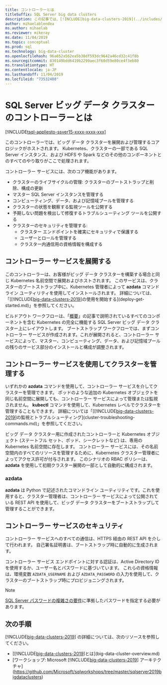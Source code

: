 ```yaml
---
title: コントローラーとは
titleSuffix: SQL Server big data clusters
description: この記事では、[!INCLUDE[big-data-clusters-2019](../includes/ssbigdataclusters-ver15.md)] のコントローラーについて説明します。
author: mihaelablendea
ms.author: mihaelab
ms.reviewer: mikeray
ms.date: 11/04/2019
ms.topic: conceptual
ms.prod: sql
ms.technology: big-data-cluster
ms.openlocfilehash: 96a652a562ea5b38df593dc9642a46cd32c41f8b
ms.sourcegitcommit: 830149bdd6419b2299aec3f60d59e80ce4f3eb80
ms.translationtype: HT
ms.contentlocale: ja-JP
ms.lasthandoff: 11/04/2019
ms.locfileid: "73532408"
---
```

# <a name="what-is-the-controller-on-a-sql-server-big-data-cluster"></a>SQL Server ビッグ データ クラスターのコントローラーとは

[!INCLUDE[tsql-appliesto-ssver15-xxxx-xxxx-xxx](../includes/tsql-appliesto-ssver15-xxxx-xxxx-xxx.md)]

このコントローラーでは、ビッグ データ クラスターを展開および管理するコア ロジックがホストされます。 Kubernetes、クラスターの一部である SQL Server インスタンス、および HDFS や Spark などのその他のコンポーネントとのすべてのやり取りがここで処理されます。

コントローラー サービスには、次のコア機能があります。

- クラスターのライフサイクルの管理: クラスターのブートストラップと削除、構成の更新
- マスター SQL Server インスタンスを管理する
- コンピューティング、データ、および記憶域プールを管理する
- クラスターの状態を観察する監視ツールを公開する
- 予期しない問題を検出して修復するトラブルシューティング ツールを公開する
- クラスターのセキュリティを管理する:
  - クラスター エンドポイントを確実にセキュリティで保護する
  - ユーザーとロールを管理する
  - クラスター内通信用の資格情報を構成する

## <a name="deploying-the-controller-service"></a>コントローラー サービスを展開する

このコントローラーは、お客様がビッグ データ クラスターを構築する場合と同じ Kubernetes 名前空間で展開およびホストされます。 このサービスは、クラスターのブートストラップ中に、Kubernetes 管理者によって **azdata** コマンドライン ユーティリティを使用してインストールされます。 詳細については、「[[!INCLUDE[big-data-clusters-2019](../includes/ssbigdataclusters-ss-nover.md)]の使用を開始する](deploy-get-started.md)」を参照してください。

ビルドアウト ワークフローは、「[概要](big-data-cluster-overview.md)」の記事で説明されているすべてのコンポーネントを含む Kubernetes の完全に機能する SQL Server ビッグ データ クラスター上にレイアウトします。 ブートストラップ ワークフローでは、まずコントローラー サービスが作成されます。これが展開されると、コントローラー サービスによって、マスター、コンピューティング、データ、および記憶域プールの残りのサービス部分のインストールと構成が調整されます。

## <a name="managing-the-cluster-through-the-controller-service"></a>コントローラー サービスを使用してクラスターを管理する

いずれかの **azdata** コマンドを使用して、コントローラー サービスを介してクラスターを管理できます。 ポッドのような追加の Kubernetes オブジェクトを同じ名前空間に展開しても、コントローラー サービスによって管理または監視されません。 **kubectl** コマンドを使用して、Kubernetes レベルでクラスターを管理することもできます。 詳細については「[[!INCLUDE[big-data-clusters-2019](../includes/ssbigdataclusters-ss-nover.md)]の監視とトラブルシューティング](cluster-troubleshooting-commands.md)」を参照してください。

ビッグ データ クラスター用に作成されたコントローラーと Kubernetes オブジェクト (ステートフル セット、ポッド、シークレットなど) は、専用の Kubernetes 名前空間に存在します。 コントローラー サービスには、その名前空間内のすべてのリソースを管理するために、Kubernetes クラスター管理者によってアクセス許可が付与されます。  このシナリオの RBAC ポリシーは、**azdata** を使用して初期クラスター展開の一部として自動的に構成されます。

### <a name="azdata"></a>azdata

**azdata** は Python で記述されたコマンドライン ユーティリティです。これを使用すると、クラスター管理者は、コントローラー サービスによって公開されている REST API を使用して、ビッグ データ クラスターをブートストラップして管理することができます。

## <a name="controller-service-security"></a>コントローラー サービスのセキュリティ

コントローラー サービスへのすべての通信は、HTTPS 経由の REST API を介して行われます。 自己署名証明書は、ブートストラップ時に自動的に生成されます。 

コントローラー サービス エンドポイントに対する認証は、Active Directory ID を使用するか、ユーザー名とパスワードに基づいています。 これらの資格情報は、環境変数 `AZDATA_USERNAME` および `AZDATA_PASSWORD` の入力を使用して、クラスターのブートストラップ時にプロビジョニングされます。

> [!NOTE]
> [SQL Server パスワードの複雑さの要件](https://docs.microsoft.com/sql/relational-databases/security/password-policy?view=sql-server-2017)に準拠したパスワードを指定する必要があります。

## <a name="next-steps"></a>次の手順

[!INCLUDE[big-data-clusters-2019](../includes/ssbigdataclusters-ss-nover.md)] の詳細については、次のリソースを参照してください。

- [[!INCLUDE[big-data-clusters-2019](../includes/ssbigdataclusters-ver15.md)]とは](big-data-cluster-overview.md)
- [ワークショップ: Microsoft [!INCLUDE[big-data-clusters-2019](../includes/ssbigdataclusters-ss-nover.md)] アーキテクチャ](https://github.com/Microsoft/sqlworkshops/tree/master/sqlserver2019bigdataclusters)
